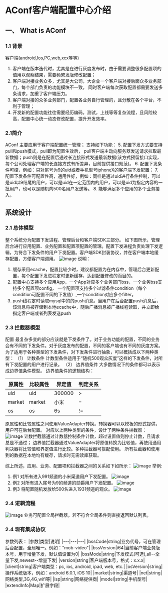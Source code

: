 # AConf客户端配置中心介绍

## 一、	What is AConf

### 1.1 背景 

客户端(android,Ios,PC,web,xcx等等)
1. 客户端在版本迭代时，尤其是在进行灰度发布时，由于需要调整很多配置项的值用以观察结果，需要频繁发版修改配置；
2. 客户端对接业务众多，尤其是大公司，大企业一个客户端对接后面众多业务部门，每个部门负责的功能模块不一致，
  同时客户端每次获取配置都需要发送多条请求，加重了客户端压力。
3. 客户端对接的众多业务部门，配置各业务自行管理的，且分散在各个平台，不利于管理；
4. 开发新的配置功能往往需要经历编码，测试，上线等等复杂流程，且风险较高，配置中心统一动态修改配置，提升开发效率。

  ### 2.1简介
  AConf 主要应用于客户端配置统一管理；
  支持如下功能：
5. 配置下发方式要支持pull和push模式，pull即为配置生效后，
  pull客户端主动向服务器发送请求拉取最新数据；push则是在配置后通过长连接形式发送最新数据(该方式预留接口实现，每个公司处理客户端的长连接方式有所差异，目前提供接口规范)。
6. 配置下发条件可控，例如：只对尾号为9的uid或者手机型号iphoneX的客户端下发配置；
7. 配置下发条件可配置性高，通用性好，例如：同样是通过uid进行条件控制，可以是uid以9结尾的用户，可以是uid在一定范围内的用户，可以是uid为指定内容的一批用户，也可以是随机向500名用户发送等。
8. 能够满足多个应用的多个业务接入。


## 系统设计

### 2.1	总体模型

整个系统分为配置下发进程、管理后台和客户端SDK三部分。
如下图所示，管理后台进行应用配置、业务配置和配置项配置的管理。配置下发进程负责处理下发逻辑，为符合下发条件的用户下发配置。客户端SDK封装协议，并在客户端本地缓存配置，方便客户端调用。
 ![image](https://github.com/BenHaiXiao/aconf/blob/master/doc/pic/a0.png)
说明：
1. 缓存采用ecache，配置比较少时，建议都配置为在内存中，管理后台更新配置，每个配置下发进程定时更新缓存，达到配置修改的而目的。
2. 配置中心支持多个应用App，一个App对应多个业务部门bss，一个业务bss支持多个配置项config，
  一个配置项支持多个过滤条件condition（每个condition可配置不同的下发值）,一个condition对应多个filter。
3. push线程定时读取mysql中的的push消息。当用户在后台配置push消息后，该消息将被存储到本地ecache中，随后广播消息被广播线程读取，并立即给指定客户端或者列表发送push


### 2.3	拦截器模型
 配置 最复杂多变的部分应该就是下发条件了。对于业务功能的配置，不同的业务会有不同的下发条件。对于灰度发布的配置，不同的客户端也有不同的灰度方案。为了适用于各种类型的下发条件，对下发条件进行抽象，可以概括成以下两种类型：
（1）	计数条件
计数型条件适用于“随机500观众灰度”这样的下发条件，对所有下发配置的用户进行记录。
（2）	边界值条件
大多数情况下的条件都可以表示成边界值条件模型。
边界值条件的逻辑结构：

| 原属性    | 比较属性   | 界定值    | 判定关系 |
| ------ | ------ | ------ | ---- |
| uid    | uid    | 300000 | >    |
| market | market | 小米     | =    |
| os     | os     | 6s     | !=   |


原属性和比较属性之间使用ValueAdapter转换。转换器可以以模板的形式提供，用户可在后台配置。
对应以上两种类型的条件，设计了两种条件拦截器：
 ![image](https://github.com/BenHaiXiao/aconf/blob/master/doc/pic/a1.png?raw=true)
计数拦截器通过计数器控制条件计数，超过设置值则停止计数，且请求总是不通过；
边界值拦截器通过ValueAdapter将原值转换为比较值，再使用通用判决器将比较值和界定值进行比较。多种拦截器可搭配使用。
所有拦截器和使用到的数据在本地均有缓存，请求时无需读库获取。

综上所述，应用、业务、配置项和拦截器之间的关系如下如所示：
 ![image](https://github.com/BenHaiXiao/aconf/blob/master/doc/pic/a2.png?raw=true)
举例:
1. 例1 对所有进入991频道的小米渠道用户下发配置。
 ![image](https://github.com/BenHaiXiao/aconf/blob/master/doc/pic/a3.png?raw=true)
2. 例2 对所有进入尾号为9的频道的勋爵用户下发配置。
![image](https://github.com/BenHaiXiao/aconf/blob/master/doc/pic/a4.png?raw=true)
3. 例3 将配置随机发放给500名进入1931频道的观众。
![image](https://github.com/BenHaiXiao/aconf/blob/master/doc/pic/a5.png?raw=true)

### 2.4	逻辑流程
![image](https://github.com/BenHaiXiao/aconf/blob/master/doc/pic/a7.png?raw=true)
业务可配置全局拦截器，若不符合全局条件则直接返回默认列表。


###  2.4 现有集成协议

参数列表：
|参数|类型|说明|
|---|---|---|
|bssCode|string|业务代号，可在管理后台配置，全局唯一。例如："mob-video"|
|bssVersion|i64|当前客户端业务版本号，用于增量下发，默认值设置为0|
|bssMode|string|下发模式(可选),all--全量下发,newest--增量下发|
|version|string|客户端版本号，格式：x.x.x|
|client|string|客户端类型：pc, ios, android, ipad, web, etc.|
|osVersion|string|操作系统版本，例如：android 6.0.1, iOS 10|
|market|string|渠道号|
|net|string|网络类型,3G,4G,wifi等|
|isp|string|网络提供商|
|model|string|手机型号|
|extendInfo|Map|扩展字段|